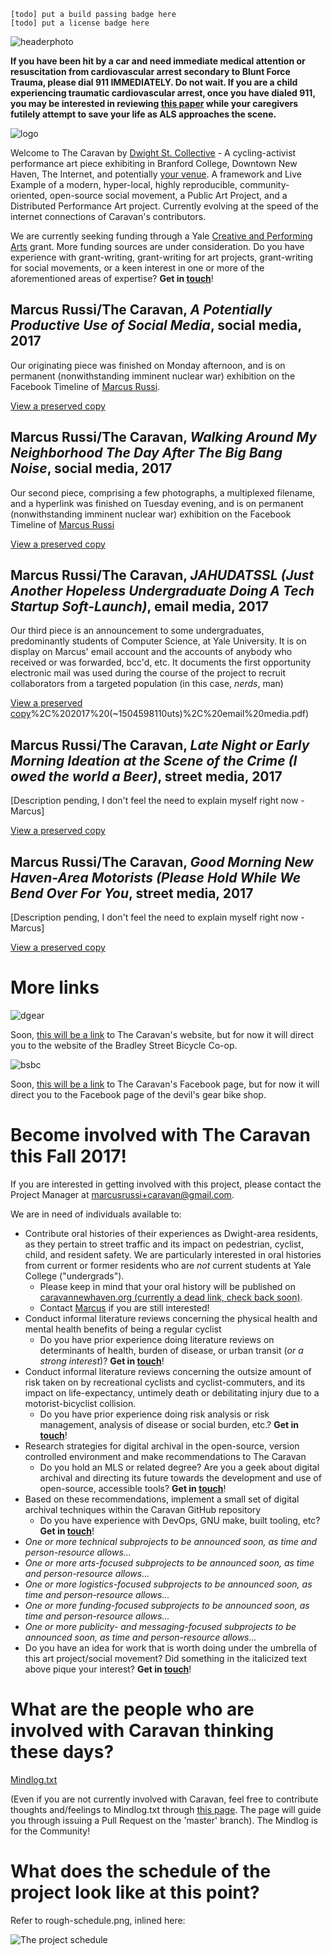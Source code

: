 `[todo] put a build passing badge here`  
`[todo] put a license badge here`

![headerphoto]
  


__If you have been hit by a car and need immediate medical attention or resuscitation from cardiovascular arrest secondary to Blunt Force Trauma, please dial 911 IMMEDIATELY. Do not wait. If you are a child experiencing traumatic cardiovascular arrest, once you have dialed 911, you may be interested in reviewing [this paper](https://github.com/marcusrussi/caravan/blob/master/Resources/Academic-Papers/1484.full.pdf) while your caregivers futilely attempt to save your life as ALS approaches the scene.__
  


![logo]

Welcome to The Caravan by [Dwight St. Collective](https://github.com/dwight-st-collective) - A cycling-activist performance art piece exhibiting in Branford College, Downtown New Haven, The Internet, and potentially [your venue](mailto:marcusrussi+caravan@gmail.com). A framework and Live Example of a modern, hyper-local, highly reproducible, community-oriented, open-source social movement, a Public Art Project, and a Distributed Performance Art project. Currently evolving at the speed of the internet connections of Caravan's contributors.

We are currently seeking funding through a Yale [Creative and Performing Arts](creativeandperformingarts.yale.edu/cpa-guidelines) grant. More funding sources are under consideration. Do you have experience with grant-writing, grant-writing for art projects, grant-writing for social movements, or a keen interest in one or more of the aforementioned areas of expertise? __Get in [touch](mailto:marcusrussi+caravan@gmail.com)__!

## Marcus Russi/The Caravan, _A Potentially Productive Use of Social Media_, social media, 2017

Our originating piece was finished on Monday afternoon, and is on permanent (nonwithstanding imminent nuclear war) exhibition on the Facebook Timeline of [Marcus Russi](https://www.facebook.com/marcus.russi).

[View a preserved copy](https://github.com/marcusrussi/caravan/blob/master/Finished-Artwork/Marcus%20Russi%20%26%20The%20Caravan%2C%20%22A%20Potentially%20Productive%20Use%20of%20Social%20Media%22%2C%202017%20(~%201504543320uts)%2C%20social%20media)

## Marcus Russi/The Caravan, _Walking Around My Neighborhood The Day After The Big Bang Noise_, social media, 2017

Our second piece, comprising a few photographs, a multiplexed filename, and a hyperlink was finished on Tuesday evening, and is on permanent (nonwithstanding imminent nuclear war) exhibition on the Facebook Timeline of [Marcus Russi](https://www.facebook.com/marcus.russi)

[View a preserved copy](https://github.com/marcusrussi/caravan/blob/master/Finished-Artwork/Marcus%20Russi%20%26%20The%20Caravan%2C%20%22Walking%20Around%20My%20Neighborhood%20The%20Day%20After%20The%20Big%20Bang%20Noise%22%2C%202017%20(~1504562400uts)%2C%20social%20media.pdf)

## Marcus Russi/The Caravan, _JAHUDATSSL (Just Another Hopeless Undergraduate Doing A Tech Startup Soft-Launch)_, email media, 2017

Our third piece is an announcement to some undergraduates, predominantly students of Computer Science, at Yale University. It is on display on Marcus' email account and the accounts of anybody who received or was forwarded, bcc'd, etc. It documents the first opportunity electronic mail was used during the course of the project to recruit collaborators from a targeted population (in this case, _nerds_, man)

[View a preserved copy](https://github.com/marcusrussi/caravan/blob/master/Finished-Artwork/Gmail%20-%20Marcus%20Russi%20%26%20The%20Caravan%2C%20JAHUD...tartup%20Soft-Launch)%2C%202017%20(~1504598110uts)%2C%20email%20media.pdf)

## Marcus Russi/The Caravan, _Late Night or Early Morning Ideation at the Scene of the Crime (I owed the world a Beer)_, street media, 2017

[Description pending, I don't feel the need to explain myself right now -Marcus]

[View a preserved copy](https://github.com/marcusrussi/caravan/blob/master/Finished-Artwork/Marcus%20Russi%20%26%20The%20Caravan%2C%20%22Late%20Night%20or%20Early%20Morning%20Ideation%20at%20the%20Scene%20of%20the%20Crime%20(I%20owed%20the%20world%20a%20Beer)%22%2C%202017%2C%20street%20media.pdf)

## Marcus Russi/The Caravan, _Good Morning New Haven-Area Motorists (Please Hold While We Bend Over For You_, street media, 2017

[Description pending, I don't feel the need to explain myself right now -Marcus]

[View a preserved copy](https://github.com/marcusrussi/caravan/blob/master/Finished-Artwork/Marcus%20Russi%20%26%20The%20Caravan%2C%20%22Good%20Morning%20New%20Haven-Area%20Motorists%20(Please%20Hold%20While%20We%20Bend%20Over%20For%20You)%22%2C%202017%2C%20street%20media.pdf)

# More links

![dgear]

Soon, [this will be a link](http://bsbc.co/) to The Caravan's website, but for now it will direct you to the website of the Bradley Street Bicycle Co-op.

![bsbc]

Soon, [this will be a link](https://www.facebook.com/thedevilsgear/) to The Caravan's Facebook page, but for now it will direct you to the Facebook page of the devil's gear bike shop.

# Become involved with The Caravan this Fall 2017!

If you are interested in getting involved with this project, please contact the Project Manager at [marcusrussi+caravan@gmail.com](mailto:marcusrussi+caravan@gmail.com).

We are in need of individuals available to:

- Contribute oral histories of their experiences as Dwight-area residents, as they pertain to street traffic and its impact on pedestrian, cyclist, child, and resident safety. We are particularly interested in oral histories from current or former residents who are _not_ current students at Yale College ("undergrads").
    - Please keep in mind that your oral history will be published on [caravannewhaven.org (currently a dead link, check back soon)](https://caravannewhaven.org).
    - Contact [Marcus](mailto:marcusrussi+caravan@gmail.com) if you are still interested!
- Conduct informal literature reviews concerning the physical health and mental health benefits of being a regular cyclist
    - Do you have prior experience doing literature reviews on determinants of health, burden of disease, or urban transit (_or a strong interest_)? __Get in [touch](mailto:marcusrussi+caravan@gmail.com)__!
- Conduct informal literature reviews concerning the outsize amount of risk taken on by recreational cyclists and cyclist-commuters, and its impact on life-expectancy, untimely death or debilitating injury due to a motorist-bicyclist collision.
    - Do you have prior experience doing risk analysis or risk management, analysis of disease or social burden, etc.? __Get in [touch](mailto:marcusrussi+caravan@gmail.com)__!
- Research strategies for digital archival in the open-source, version controlled environment and make recommendations to The Caravan
    - Do you hold an MLS or related degree? Are you a geek about digital archival and directing its future towards the development and use of open-source, accessible tools? __Get in [touch](mailto:marcusrussi+caravan@gmail.com)__!
- Based on these recommendations, implement a small set of digital archival techniques within the Caravan GitHub repository
    - Do you have experience with DevOps, GNU make, built tooling, etc? __Get in [touch](mailto:marcusrussi+caravan@gmail.com)__!
- _One or more technical subprojects to be announced soon, as time and person-resource allows..._
- _One or more arts-focused subprojects to be announced soon, as time and person-resource allows..._
- _One or more logistics-focused subprojects to be announced soon, as time and person-resource allows..._
- _One or more funding-focused subprojects to be announced soon, as time and person-resource allows..._
- _One or more publicity- and messaging-focused subprojects to be announced soon, as time and person-resource allows..._
- Do you have an idea for work that is worth doing under the umbrella of this art project/social movement? Did something in the italicized text above pique your interest? __Get in [touch](mailto:marcusrussi+caravan@gmail.com)__!

# What are the people who are involved with Caravan thinking these days?

[Mindlog.txt](https://github.com/marcusrussi/caravan/blob/master/Mindlog.txt)

(Even if you are not currently involved with Caravan, feel free to contribute thoughts and/feelings to Mindlog.txt through [this page](https://github.com/marcusrussi/caravan/edit/master/Mindlog.txt). The page will guide you through issuing a Pull Request on the 'master' branch). The Mindlog is for the Community!

# What does the schedule of the project look like at this point?

Refer to rough-schedule.png, inlined here:

![The project schedule][rough-schedule]

[headerphoto]: https://github.com/marcusrussi/caravan/raw/master/images/header-image.jpeg
[logo]: https://github.com/marcusrussi/caravan/blob/master/images/caravan-logo.jpeg?raw=true "The project logo"
[dgear]: https://github.com/marcusrussi/caravan/blob/master/images/devil's%20gear%20bike%20shop%20-%20Google%20Search%20Google%20Chrome,%20Today%20at%203.44.56%20AM.png?raw=true "Devil's gear bike shop"
[bsbc]: https://github.com/marcusrussi/caravan/blob/master/images/bradley%20street%20bike%20coop%20-%20Google%20Search%20Google%20Chrome,%20Today%20at%203.45.16%20AM.png?raw=true "BSBC"
[rough-schedule]: https://github.com/marcusrussi/caravan/blob/master/rough-schedule.png "A rough schedule from September 5 (day 1) thru 2018"
